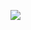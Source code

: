<p>
<img src="https://c.tenor.com/XUjFm0Zz6kEAAAAC/mai-sakurajima-rascal-does-not-dream-of-bunny-girl-senpai.gif"/>
</p>
